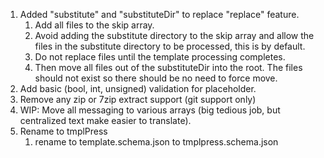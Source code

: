 1. Added "substitute" and "substituteDir" to replace "replace" feature.
   1. Add all files to the skip array.
   2. Avoid adding the substitute directory to the skip array and allow the
      files in the substitute directory to be processed, this is by default.
   3. Do not replace files until the template processing completes.
   4. Then move all files out of the substituteDir into the root. The files
      should not exist so there should be no need to force move.
2. Add basic (bool, int, unsigned) validation for placeholder.
3. Remove any zip or 7zip extract support (git support only)
4. WIP: Move all messaging to various arrays (big tedious job, but centralized text make easier to translate).
5. Rename to tmplPress
   1. rename to template.schema.json to tmplpress.schema.json
